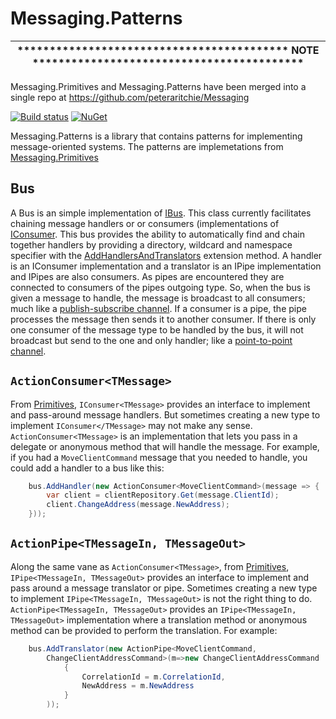 Messaging.Patterns
==================

| ****************************************** NOTE ****************************************** |
|-|
Messaging.Primitives and Messaging.Patterns have been merged into a single repo at <https://github.com/peteraritchie/Messaging>

[![Build status](https://ci.appveyor.com/api/projects/status/gdkvga7qylhs8jue?svg=true)](https://ci.appveyor.com/project/peteraritchie/messaging-patterns) [![NuGet](https://img.shields.io/nuget/v/Nuget.Core.svg?maxAge=2592000)](https://www.nuget.org/packages/PRI.Messaging.Patterns/)

Messaging.Patterns is a library that contains patterns for implementing message-oriented systems.  The patterns are implemetations from [Messaging.Primitives](https://github.com/peteraritchie/Messaging.Primitives)

## Bus
A Bus is an simple implementation of [IBus](https://github.com/peteraritchie/Messaging.Primitives/blob/master/PRI.Messaging.Primitives/IBus.cs).  This class currently facilitates chaining message handlers or or consumers (implementations of [IConsumer](https://github.com/peteraritchie/Messaging.Primitives/blob/master/PRI.Messaging.Primitives/IConsumer.cs).
This bus provides the ability to automatically find and chain together handlers by providing a directory, wildcard and namespace specifier with the [AddHandlersAndTranslators](https://github.com/peteraritchie/Messaging.Patterns/blob/master/PRI.Messaging.Patterns/Extensions/Bus/BusExtensions.cs#L28) extension method.
A handler is an IConsumer implementation and a translator is an IPipe implementation and IPipes are also consumers.  As pipes are encountered they are connected to consumers of the pipes outgoing type.  So, when the bus is given a message to handle, the message is broadcast to all consumers; much like a [publish-subscribe channel](http://www.enterpriseintegrationpatterns.com/patterns/messaging/PublishSubscribeChannel.html).  If a consumer is a pipe, the pipe processes the message then sends it to another consumer.  If there is only one consumer of the message type to be handled by the bus, it will not broadcast but send to the one and only handler; like a [point-to-point channel](http://www.enterpriseintegrationpatterns.com/patterns/messaging/PointToPointChannel.html). 
## `ActionConsumer<TMessage>`
From [Primitives](https://github.com/peteraritchie/Messaging.Primitives), `IConsumer<TMessage>` provides an interface to implement and pass-around message handlers.  But sometimes creating a new type to implement `IConsumer</TMessage>` may not make any sense.  `ActionConsumer<TMessage>` is an  implementation that lets you pass in a delegate or anonymous method that will handle the message.  For example, if you had a `MoveClientCommand` message that you needed to handle, you could add a handler to a bus like this:
```C#
    bus.AddHandler(new ActionConsumer<MoveClientCommand>(message => {
        var client = clientRepository.Get(message.ClientId);
        client.ChangeAddress(message.NewAddress);
    }));
```

## `ActionPipe<TMessageIn, TMessageOut>`
Along the same vane as `ActionConsumer<TMessage>`, from [Primitives](https://github.com/peteraritchie/Messaging.Primitives), `IPipe<TMessageIn, TMessageOut>` provides an interface to implement and pass around a message translator or pipe.  Sometimes creating a new type to implement `IPipe<TMessageIn, TMessageOut>` is not the right thing to do.  `ActionPipe<TMessageIn, TMessageOut>` provides an `IPipe<TMessageIn, TMessageOut>` implementation where a translation method or anonymous method can be provided to perform the translation.  For example:
```C#
    bus.AddTranslator(new ActionPipe<MoveClientCommand,
        ChangeClientAddressCommand>(m=>new ChangeClientAddressCommand
            {
                CorrelationId = m.CorrelationId,
                NewAddress = m.NewAddress
            }
        ));
```
